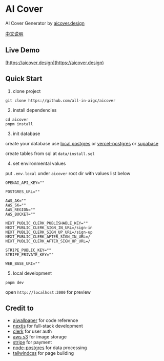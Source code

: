 # AI Cover

AI Cover Generator by [aicover.design](https://aicover.design)

[中文说明](/README_CN.md)

## Live Demo

[https://aicover.design](https://aicover.design)

## Quick Start

1. clone project

```shell
git clone https://github.com/all-in-aigc/aicover
```

2. install dependencies

```shell
cd aicover
pnpm install
```

3. init database

create your database use [local postgres](https://wiki.postgresql.org/wiki/Homebrew) or [vercel-postgres](https://vercel.com/docs/storage/vercel-postgres) or [supabase](https://supabase.com/)

create tables from sql at `data/install.sql`

4. set environmental values

put `.env.local` under `aicover` root dir with values list below

```
OPENAI_API_KEY=""

POSTGRES_URL=""

AWS_AK=""
AWS_SK=""
AWS_REGION=""
AWS_BUCKET=""

NEXT_PUBLIC_CLERK_PUBLISHABLE_KEY=""
NEXT_PUBLIC_CLERK_SIGN_IN_URL=/sign-in
NEXT_PUBLIC_CLERK_SIGN_UP_URL=/sign-up
NEXT_PUBLIC_CLERK_AFTER_SIGN_IN_URL=/
NEXT_PUBLIC_CLERK_AFTER_SIGN_UP_URL=/

STRIPE_PUBLIC_KEY=""
STRIPE_PRIVATE_KEY=""

WEB_BASE_URI=""
```

5. local development

```shell
pnpm dev
```

open `http://localhost:3000` for preview

## Credit to

- [aiwallpaper](https://aiwallpaper.shop) for code reference
- [nextjs](https://nextjs.org/docs) for full-stack development
- [clerk](https://clerk.com/docs/quickstarts/nextjs) for user auth
- [aws s3](https://docs.aws.amazon.com/AmazonS3/latest/userguide/upload-objects.html) for image storage
- [stripe](https://stripe.com/docs/development) for payment
- [node-postgres](https://node-postgres.com/) for data processing
- [tailwindcss](https://tailwindcss.com/) for page building
